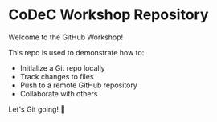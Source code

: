# CoDeC Workshop Repository

Welcome to the GitHub Workshop!

This repo is used to demonstrate how to:
- Initialize a Git repo locally
- Track changes to files
- Push to a remote GitHub repository
- Collaborate with others

Let's Git going! 🚀